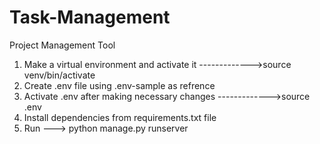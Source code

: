 # Task-Management
Project Management Tool

1. Make a virtual environment and activate it 
    ------------->source venv/bin/activate
2. Create .env file using .env-sample as refrence
3. Activate .env after making necessary changes 
    ------------->source .env
3. Install dependencies from requirements.txt file
4. Run ---> python manage.py runserver

